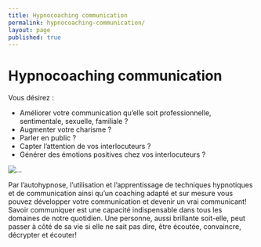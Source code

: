 ```yaml
---
title: Hypnocoaching communication
permalink: hypnocoaching-communication/
layout: page
published: true
---
```


# Hypnocoaching communication

Vous désirez :

- Améliorer votre communication qu’elle soit professionnelle, sentimentale, sexuelle, familiale ?
- Augmenter votre charisme ?
- Parler en public ?
- Capter l’attention de vos interlocuteurs ?
- Générer des émotions positives chez vos interlocuteurs ?

![...](../images/laetitia-stucki-hypnose-001.jpg)

Par l’autohypnose, l’utilisation et l’apprentissage de techniques hypnotiques et de communication ainsi qu’un coaching adapté et sur mesure vous pouvez développer votre communication et devenir un vrai communicant! Savoir communiquer est une capacité indispensable dans tous les domaines de notre quotidien. Une personne, aussi brillante soit-elle, peut passer à côté de sa vie si elle ne sait pas dire, être écoutée, convaincre, décrypter et écouter!

